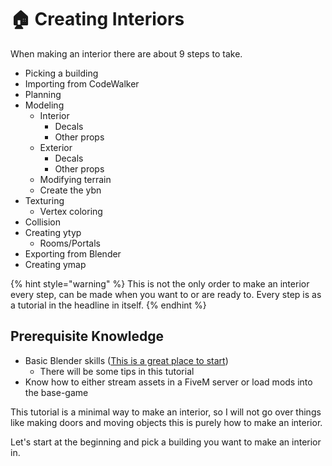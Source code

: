 # 🏠 Creating Interiors

When making an interior there are about 9 steps to take.

* Picking a building
* Importing from CodeWalker
* Planning
* Modeling
  * Interior
    * Decals
    * Other props
  * Exterior
    * Decals
    * Other props
  * Modifying terrain
  * Create the ybn
* Texturing
  * Vertex coloring
* Collision
* Creating ytyp
  * Rooms/Portals
* Exporting from Blender
* Creating ymap

{% hint style="warning" %}
This is not the only order to make an interior every step, can be made when you want to or are ready to. Every step is as a tutorial in the headline in itself.
{% endhint %}

## Prerequisite Knowledge

* Basic Blender skills ([This is a great place to start](https://www.youtube.com/playlist?list=PLjEaoINr3zgFX8ZsChQVQsuDSjEqdWMAD))
  * There will be some tips in this tutorial
* Know how to either stream assets in a FiveM server or load mods into the base-game

This tutorial is a minimal way to make an interior, so I will not go over things like making doors and moving objects this is purely how to make an interior.

Let's start at the beginning and pick a building you want to make an interior in.
